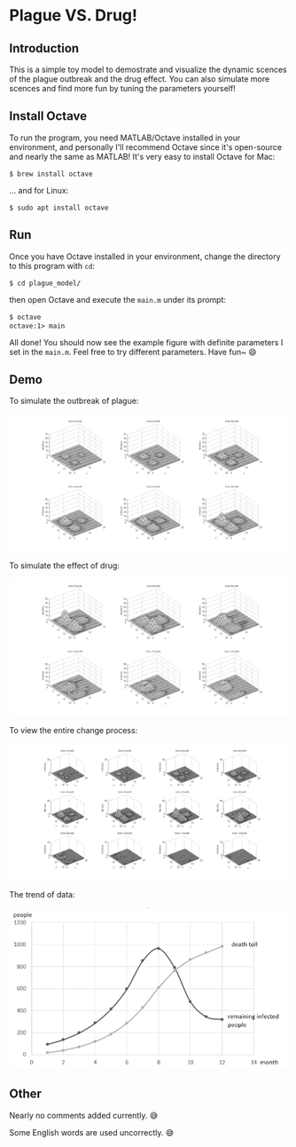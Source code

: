 # Plague VS. Drug!

## Introduction

This is a simple toy model to demostrate and visualize the dynamic scences of the plague outbreak and the drug effect.
You can also simulate more scences and find more fun by tuning the parameters yourself!

## Install Octave

To run the program, you need MATLAB/Octave installed in your environment, and personally I'll recommend Octave since it's open-source and nearly the same as MATLAB!
It's very easy to install Octave for Mac:
```
$ brew install octave
```
... and for Linux:
```
$ sudo apt install octave
```

## Run

Once you have Octave installed in your environment, change the directory to this program with `cd`:
```
$ cd plague_model/
```
then open Octave and execute the `main.m` under its prompt:
```
$ octave
octave:1> main
```
All done! You should now see the example figure with definite parameters I set in the `main.m`.
Feel free to try different parameters. Have fun~ :smile:

## Demo

To simulate the outbreak of plague:

![plague outbreak](./pic/1_6.jpg)

To simulate the effect of drug:

![drug effect](./pic/7_12.jpg)

To view the entire change process:

![whole change process](./pic/1_12.jpg)

The trend of data:

![trend](./pic/trend.jpg)

## Other

Nearly no comments added currently. :sweat_smile:

Some English words are used uncorrectly. :sweat_smile: